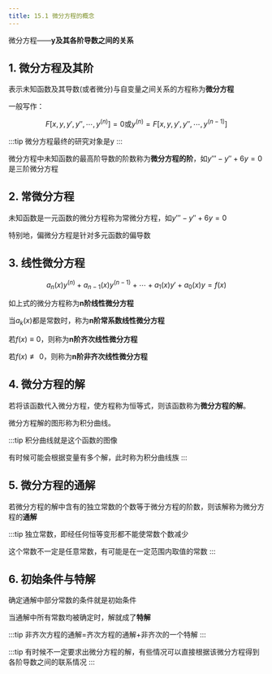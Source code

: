 ```yaml
---
title: 15.1 微分方程的概念
---
```


微分方程——**y及其各阶导数之间的关系**

## 1. 微分方程及其阶

表示未知函数及其导数(或者微分)与自变量之间关系的方程称为**微分方程**

一般写作：

$$F[x,y,y',y'',\cdots,y^{(n)}]=0\text{或}y^{(n)}=F[x,y,y',y'',\cdots,y^{(n-1)}]$$

:::tip
微分方程最终的研究对象是y
:::

微分方程中未知函数的最高阶导数的阶数称为**微分方程的阶**，如$y'''-y''+6y=0$是三阶微分方程

## 2. 常微分方程

未知函数是一元函数的微分方程称为常微分方程，如$y'''-y''+6y=0$

特别地，偏微分方程是针对多元函数的偏导数

## 3. 线性微分方程

$$a_n(x)y^{(n)}+a_{n-1}(x)y^{(n-1)}+\cdots+a_1(x)y'+a_0(x)y=f(x)$$

如上式的微分方程称为**n阶线性微分方程**

当$a_k(x)$都是常数时，称为**n阶常系数线性微分方程**

若$f(x)\equiv 0$，则称为**n阶齐次线性微分方程**

若$f(x)\not\equiv0$，则称为**n阶非齐次线性微分方程**

## 4. 微分方程的解

若将该函数代入微分方程，使方程称为恒等式，则该函数称为**微分方程的解**。

微分方程解的图形称为积分曲线。

:::tip
积分曲线就是这个函数的图像

有时候可能会根据变量有多个解，此时称为积分曲线族
:::

## 5. 微分方程的通解

若微分方程的解中含有的独立常数的个数等于微分方程的阶数，则该解称为微分方程的**通解**

:::tip
独立常数，即经任何恒等变形都不能使常数个数减少

这个常数不一定是任意常数，有可能是在一定范围内取值的常数
:::

## 6. 初始条件与特解

确定通解中部分常数的条件就是初始条件

当通解中所有常数均被确定时，解就成了**特解**

:::tip
非齐次方程的通解=齐次方程的通解+非齐次的一个特解
:::

:::tip
有时候不一定要求出微分方程的解，有些情况可以直接根据该微分方程得到各阶导数之间的联系情况
:::












